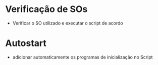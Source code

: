 # Verificação de SOs
- Verificar o SO utilizado e executar o script de acordo
# Autostart
- adicionar automaticamente os programas de inicialização no Script
